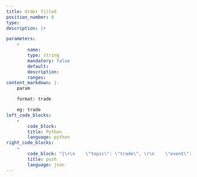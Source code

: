 ```yaml
---
title: Order filled
position_number: 8
type:
description: |+

parameters:
    -
        name:
        type: string
        mandatory: false
        default:
        description:
        ranges:
content_markdown: |-
    param

    format: trade

    eg: trade
left_code_blocks:
    -
        code_block:
        title: Python
        language: python
right_code_blocks:
    -
        code_block: "{\r\n    \"topic\": \"trade\", \r\n    \"event\": \"trade\", \r\n    \"data\": {\r\n        \"s\": \"btc_usdt\",              // symbol\r\n        \"t\": 1656043204763,            //time \r\n        \"i\": \"6316559590087251233\",    // tradeId\r\n        \"oi\": \"6216559590087220004\",    // orderId\r\n        \"p\": \"30000\",                   // trade price\r\n        \"q\": \"3\",                       // qty quantity\r\n        \"v\": \"90000\"                    //volumn trade amount\r\n    }\r\n}"
        title: push
        language: json
---
```

